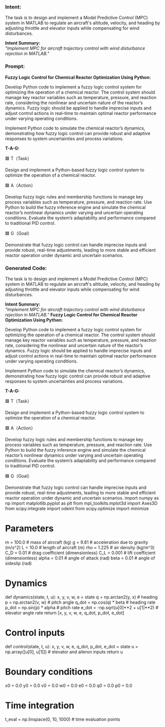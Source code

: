 ### Intent:
The task is to design and implement a Model Predictive Control (MPC) system in MATLAB to regulate an aircraft's altitude, velocity, and heading by adjusting throttle and elevator inputs while compensating for wind disturbances.  

**Intent Summary:**  
*"Implement MPC for aircraft trajectory control with wind disturbance rejection in MATLAB."*

### Prompt:
**Fuzzy Logic Control for Chemical Reactor Optimization Using Python:**

Develop Python code to implement a fuzzy logic control system for optimizing the operation of a chemical reactor. The control system should manage key reactor variables such as temperature, pressure, and reaction rate, considering the nonlinear and uncertain nature of the reactor’s dynamics. Fuzzy logic should be applied to handle imprecise inputs and adjust control actions in real-time to maintain optimal reactor performance under varying operating conditions.

Implement Python code to simulate the chemical reactor’s dynamics, demonstrating how fuzzy logic control can provide robust and adaptive responses to system uncertainties and process variations.

**T-A-G:**

🟥 T（Task）

Design and implement a Python-based fuzzy logic control system to optimize the operation of a chemical reactor.

🟩 A（Action）

Develop fuzzy logic rules and membership functions to manage key process variables such as temperature, pressure, and reaction rate. Use Python to build the fuzzy inference engine and simulate the chemical reactor’s nonlinear dynamics under varying and uncertain operating conditions. Evaluate the system’s adaptability and performance compared to traditional PID control.

🟦 G（Goal）

Demonstrate that fuzzy logic control can handle imprecise inputs and provide robust, real-time adjustments, leading to more stable and efficient reactor operation under dynamic and uncertain scenarios.

### Generated Code:
The task is to design and implement a Model Predictive Control (MPC) system in MATLAB to regulate an aircraft's altitude, velocity, and heading by adjusting throttle and elevator inputs while compensating for wind disturbances.  

**Intent Summary:**  
*"Implement MPC for aircraft trajectory control with wind disturbance rejection in MATLAB."*
**Fuzzy Logic Control for Chemical Reactor Optimization Using Python:**

Develop Python code to implement a fuzzy logic control system for optimizing the operation of a chemical reactor. The control system should manage key reactor variables such as temperature, pressure, and reaction rate, considering the nonlinear and uncertain nature of the reactor’s dynamics. Fuzzy logic should be applied to handle imprecise inputs and adjust control actions in real-time to maintain optimal reactor performance under varying operating conditions.

Implement Python code to simulate the chemical reactor’s dynamics, demonstrating how fuzzy logic control can provide robust and adaptive responses to system uncertainties and process variations.

**T-A-G:**

🟥 T（Task）

Design and implement a Python-based fuzzy logic control system to optimize the operation of a chemical reactor.

🟩 A（Action）

Develop fuzzy logic rules and membership functions to manage key process variables such as temperature, pressure, and reaction rate. Use Python to build the fuzzy inference engine and simulate the chemical reactor’s nonlinear dynamics under varying and uncertain operating conditions. Evaluate the system’s adaptability and performance compared to traditional PID control.

🟦 G（Goal）

Demonstrate that fuzzy logic control can handle imprecise inputs and provide robust, real-time adjustments, leading to more stable and efficient reactor operation under dynamic and uncertain scenarios.
import numpy as np
import matplotlib.pyplot as plt
from mpl_toolkits.mplot3d import Axes3D
from scipy.integrate import odeint
from scipy.optimize import minimize

# Parameters
m = 100.0  # mass of aircraft (kg)
g = 9.81  # acceleration due to gravity (m/s^2)
L = 10.0  # length of aircraft (m)
rho = 1.225  # air density (kg/m^3)
C_D = 0.01  # drag coefficient (dimensionless)
C_L = 0.001  # lift coefficient (dimensionless)
alpha = 0.01  # angle of attack (rad)
beta = 0.01  # angle of sideslip (rad)

# Dynamics
def dynamics(state, t, u):
    x, y, v, w, e = state
    q = np.arctan2(y, x)  # heading
    p = np.arctan2(v, w)  # pitch angle
    q_dot = np.cos(q) * beta  # heading rate
    p_dot = np.sin(p) * alpha  # pitch rate
    e_dot = -np.sqrt(u[0]**2 + u[1]**2)  # elevator angle rate
    return [x, y, v, w, e, q_dot, p_dot, e_dot]

# Control inputs
def control(state, t, u):
    x, y, v, w, e, q_dot, p_dot, e_dot = state
    u = np.array([u[0], u[1]])  # elevator and aileron inputs
    return u

# Boundary conditions
x0 = 0.0
y0 = 0.0
v0 = 0.0
w0 = 0.0
e0 = 0.0
q0 = 0.0
p0 = 0.0

# Time integration
t_eval = np.linspace(0, 10, 1000)  # time evaluation points

